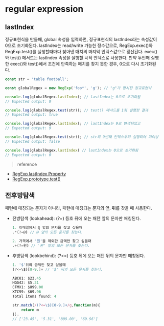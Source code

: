 # regular expression 

## lastIndex

정규표현식을 만들때, global 속성을 입력하면, 정규표현식의 lastIndex라는 속성값이 0으로 초기화된다. lastIndex는 read/write 가능한 정수값으로, RegExp.exec()와 RegExp.test()를 실행할때마다 찾아낸 매치의 마지막 인덱스값으로 갱신된다. exec()와 test() 메서드는 lastIndex 속성을 실행할 시작 인덱스로 사용한다. 만약 두번째 실행한 exec()와 test()에서 조건에 만족하는 매치를 찾지 못한 경우, 0으로 다시 초기화된다.

```js
const str = 'table football';

const globalRegex = new RegExp('foo*', 'g'); // "g"가 명시된 정규표현식

console.log(globalRegex.lastIndex); // lastIndex는 0으로 초기화됨
// Expected output: 0

console.log(globalRegex.test(str)); // test() 메서드를 1회 실행한 결과
// Expected output: true

console.log(globalRegex.lastIndex); // lastIndex는 9로 변경되었고
// Expected output: 9

console.log(globalRegex.test(str)); // str의 9번째 인덱스부터 실행되어 더이상 foo*와 일치하는 매치를 찾지 못했으므로
// Expected output: false

console.log(globalRegex.lastIndex) // lastIndex는 0으로 초기화됨
// Expected output: 0
```

> reference

- <a href="https://www.tutorialspoint.com/javascript/regexp_lastindex.htm">RegExp lastIndex Property</a>
- <a href="https://developer.mozilla.org/ko/docs/Web/JavaScript/Reference/Global_Objects/RegExp/test">RegExp.prototype.test()</a>

## 전후방탐색
패턴에 매칭되는 문자가 아니라, 패턴에 매칭되는 문자의 앞, 뒤를 찾을 때 사용한다.

- 전방탐색 (lookahead): (?=)
    등호 뒤에 오는 패턴 앞의 문자만 매칭된다.

    ```js
    1. 이메일에서 @ 앞의 문자를 찾고 싶을때
    .*(?=@) // @ 앞의 모든 문자를 찾는다.

    2. 가격에서 '원'을 제외한 금액만 찾고 싶을때
    .+(?=원) // '원' 앞의 모든 문자를 찾는다.
    ```
    
- 후방탐색 (lookbehind): (?<=)
    등호 뒤에 오는 패턴 뒤의 문자만 매칭된다.

    ```js
    1. '$'뒤의 금액만 찾고 싶을때
    (?<=\$)[0-9.]+ // '$' 뒤의 모든 문자를 찾는다.

    ABC01: $23.45
    HGG42: $5.31
    CFMX1: $899.00
    XTC99: $69.96
    Total items found: 4
    
    str.match(/(?<=\$)[0-9.]+/g,function(m){
        return m
    });
    // ['23.45', '5.31', '899.00', '69.96']
    ```